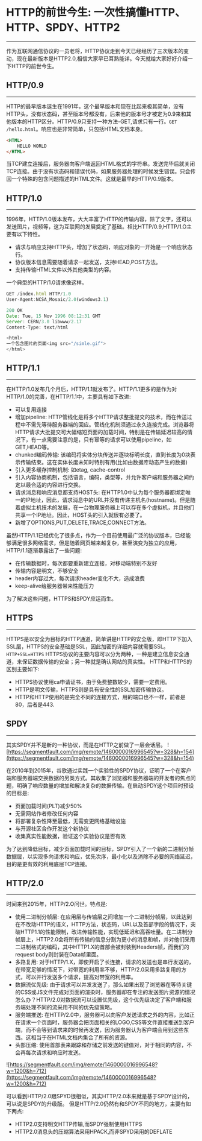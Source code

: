 # HTTP的前世今生: 一次性搞懂HTTP、HTTP、SPDY、HTTP2
***
作为互联网通信协议的一员老将，HTTP协议走到今天已经经历了三次版本的变动，现在最新版本是HTTP2.0,相信大家早已耳熟能详。今天就给大家好好介绍一下HTTP的前世今生。

## HTTP/0.9
***
HTTP的最早版本诞生在1991年，这个最早版本和现在比起来极其简单，没有HTTP头，没有状态码，甚至版本号都没有，后来他的版本号才被定为0.9来和其他版本的HTTP区分。HTTP/0.9只支持一种方法-GET,请求只有一行。`GET /hello.html`。响应也是非常简单，只包括HTML文档本身。
```html
<HTML>
    HELLO WORLD
</HTML>
```
当TCP建立连接后，服务器向客户端返回HTML格式的字符串。发送完毕后就关闭TCP连接。由于没有状态码和错误代码，如果服务器处理的时候发生错误。只会传回一个特殊的包含问题描述的HTML文件。这就是最早的HTTP/0.9版本。

## HTTP/1.0
***
1996年，HTTP/1.0版本发布，大大丰富了HTTP的传输内容，除了文字，还可以发送图片，视频等，这为互联网的发展奠定了基础。相比HTTP/0.9,HTTP/1.O主要有以下特性。
* 请求与响应支持HTTP头，增加了状态码，响应对象的一开始是一个响应状态行。
* 协议版本信息需要随着请求一起发送，支持HEAD,POST方法。
* 支持传输HTML文件以外其他类型的内容。

一个典型的HTTP/1.0请求像这样。

```js
GET /index.html HTTP/1.0
User-Agent:NCSA_Mosaic/2.0(windows3.1)

200 OK
Date: Tue, 15 Nov 1996 08:12:31 GMT
Server: CERN/3.0 libwww/2.17
Content-Type: text/html

<html>
一个包含图片的页面<img src="/simle.gif">
</html>
```

## HTTP/1.1
***
在HTTP/1.0发布几个月后，HTTP/1.1就发布了。HTTP/1.1更多的是作为对HTTP/1.0的完善，在HTTP/1.1中，主要具有如下改进:

* 可以复用连接
* 增加pipeline: HTTP管线化是将多个HTTP请求整批提交的技术，而在传送过程中不需先等待服务器端的回应。管线化机制须通过永久连接完成。浏览器将HTTP请求大批提交可大幅缩短页面的加载时间，特别是在传输延迟较高的情况下，有一点需要注意的是，只有幂等的请求可以使用pipeline，如GET,HEAD等。
* chunked编码传输: 该编码将实体分块传送并逐块标明长度，直到长度为0块表示传输结束。这在实体长度未知时特别有用(比如由数据库动态产生的数据)
* 引入更多缓存控制机制: 如etag, cache-control
* 引入内容协商机制，包括语言，编码，类型等，并允许客户端和服务器之间约定以最合适的内容进行交换。
* 请求消息和响应消息都支持HOST头: 在HTTP1.0中认为每个服务器都绑定唯一的IP地址，因此，请求消息中的URL并没有传递主机名(hostname)。但是随着虚拟主机技术的发展，在一台物理服务器上可以存在多个虚拟机，并且他们共享一个IP地址。因此，HOST头的引入就很有必要了。
* 新增了OPTIONS,PUT,DELETE,TRACE,CONNECT方法。

虽然HTTP/1.1已经优化了很多点，作为一个目前使用最广泛的协议版本，已经能够满足很多网络需求，但是随着网页越来越复杂，甚至演变为独立的应用，HTTP/1.1逐渐暴露出了一些问题:

* 在传输数据时，每次都要重新建立连接，对移动端特别不友好
* 传输内容是明文，不够安全
* header内容过大，每次请求header变化不大，造成浪费
* keep-alive给服务器带来性能压力

为了解决这些问题，HTTPS和SPDY应运而生。

## HTTPS
***
HTTPS是以安全为目标的HTTP通道，简单讲是HTTP的安全版，即HTTP下加入SSL层，HTTPS的安全基础是SSL，因此加密的详细内容就需要SSL。
`HTTP+SSL=HTTPS`
HTTPS协议的主要内容可以分为两种，一种是建立信息安全通道，来保证数据传输的安全；另一种就是确认网站的真实性。
HTTP和HTTPS的区别主要如下:

* HTTPS协议使用ca申请证书，由于免费整数较少，需要一定费用。
* HTTP是明文传输，HTTPS则是具有安全性的SSL加密传输协议。
* HTTP和HTTP使用的是完全不同的连接方式，用的端口也不一样，前者是80，后者是443.

## SPDY
***
其实SPDY并不是新的一种协议，而是在HTTP之前做了一层会话层。
![https://segmentfault.com/img/remote/1460000016996545?w=328&h=154](https://segmentfault.com/img/remote/1460000016996545?w=328&h=154)

在2010年到2015年，谷歌通过实践一个实验性的SPDY协议，证明了一个在客户端和服务器端交换数据的另类方式。其收集了浏览器和服务器端的开发者的焦点问题，明确了响应数量的增加和解决复杂的数据传输。在启动SPDY这个项目时预设的目标是:

* 页面加载时间(PLT)减少50%
* 无需网站作者修改任何内容
* 将部署复杂性降至最低，无需变更网络基础设施
* 与开源社区合作开发这个新协议
* 收集真实性能数据，验证这个实验协议是否有效

为了达到降低目标，减少页面加载时间的目标，SPDY引入了一个新的二进制分帧数据层，以实现多向请求和响应，优先次序，最小化以及消除不必要的网络延迟，目的是更有效的利用底层TCP连接。

## HTTP/2.0
***
时间来到2015年，HTTP/2.O问世。特点是:

* 使用二进制分帧层: 在应用层与传输层之间增加一个二进制分帧层，以此达到在不改动HTTP的语义，HTTP方法，状态码，URL以及首部字段的情况下，突破HTTP1.1的性能限制，改进传输性能，实现低延迟和高吞吐量。在二进制分帧层上，HTTP2.0会将所有传输的信息分割为更小的消息和帧，并对他们采用二进制格式的编码，其中HTTP1.X的首部会被封装到Headers帧，而我们的request body则封装在Data帧里面。
* 多路复用: 对于HTTP/1.X，即使开启了长连接，请求的发送也是串行发送的，在带宽足够的情况下，对带宽的利用率不够，HTTP/2.0采用多路复用的方式，可以并行发送多个请求，提高对带宽的利用率。
* 数据流优先级: 由于请求可以并发发送了，那么如果出现了浏览器在等待关键的CSS或JS文件完成对页面的渲染时，服务器却在专注的发送图片资源的情况怎么办？HTTP/2.0对数据流可以设置优先级，这个优先级决定了客户端和服务端处理不同的流采用不同的优先级策略。
* 服务端推送: 在HTTP/2.0中，服务器可以向客户发送请求之外的内容，比如正在请求一个页面时，服务器会把页面相关的LOGO,CSS等文件直接推送到客户端，而不会等到请求来的时候再发送，因为服务器认为客户端会用到这些东西。这相当于在HTML文档内集合了所有的资源。
* 头部压缩: 使用首部表来跟踪和存储之前发送的键值对，对于相同的内容，不会再每次请求和响应时发送。

![https://segmentfault.com/img/remote/1460000016996548?w=1200&h=712](https://segmentfault.com/img/remote/1460000016996548?w=1200&h=712)

可以看到HTTP/2.0跟SPYD很相似，其实HTTP/2.0本来就是基于SPDY设计的，可以说是SPDY的升级版。
但是HTTP/2.0仍然有和SPDY不同的地方，主要有如下两点:

* HTTP2.0支持明文HTTP传输,而SPDY强制使用HTTPS
* HTTP2.0消息头的压缩算法采用HPACK,而非SPYD采用的DEFLATE